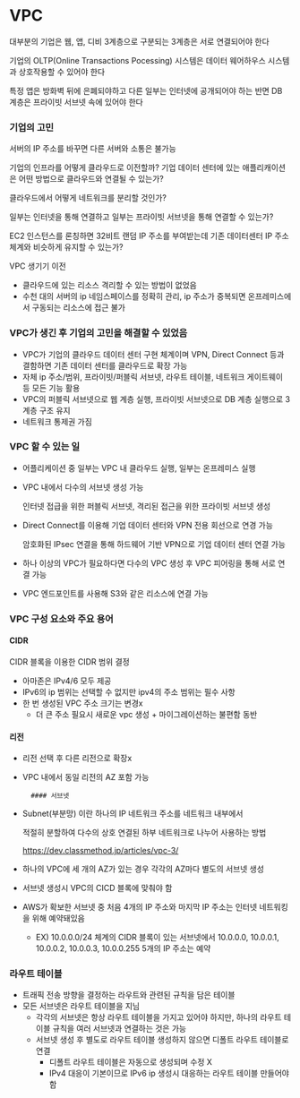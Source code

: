 # VPC



대부분의 기업은 웹, 앱, 디비 3계층으로 구분되는 3계층은 서로 연결되어야 한다

기업의 OLTP(Online Transactions Pocessing) 시스템은 데이터 웨어하우스 시스템과 상호작용할 수 있어야 한다

특정 앱은 방화벽 뒤에 은폐되야하고 다른 일부는 인터넷에 공개되어야 하는 반면 DB 계층은 프라이빗 서브넷 속에 있어야 한다



### 기업의 고민

서버의 IP 주소를 바꾸면 다른 서버와 소통은 불가능

기업의 인프라를 어떻게 클라우드로 이전할까? 기업 데이터 센터에 있는 애플리캐이션은 어떤 방법으로 클라우드와 연결될 수 있는가?

클라우드에서 어떻게 네트워크를 분리할 것인가?

일부는 인터넷을 통해 연결하고 일부는 프라이빗 서브넷을 통해 연결할 수 있는가?

EC2 인스턴스를 론칭하면 32비트 랜덤 IP 주소를 부여받는데 기존 데이터센터 IP 주소 체계와 비슷하게 유지할 수 있는가?



VPC 생기기 이전

- 클라우드에 있는 리소스 격리할 수 있는 방법이 없었음
- 수천 대의 서버의 ip 네임스페이스를 정확히 관리, ip 주소가 중복되면 온프레미스에서 구동되는 리소스에 접근 불가



### VPC가 생긴 후 기업의 고민을 해결할 수 있었음

- VPC가 기업의 클라우드 데이터 센터 구현 체계이며 VPN, Direct Connect 등과 결함하면 기존 데이터 센터를 클라우드로 확장 가능
- 자체 ip 주소/범위, 프라이빗/퍼블릭 서브넷, 라우트 테이블, 네트워크 게이트웨이 등 모든 기능 활용
- VPC의 퍼블릭 서브넷으로 웹 계층 실행, 프라이빗 서브넷으로 DB 계층 실행으로 3계층 구조 유지
- 네트워크 통제권 가짐



### VPC 할 수 있는 일

- 어플리케이션 중 일부는 VPC 내 클라우드 실행, 일부는 온프레미스 실행

- VPC 내에서 다수의 서브넷 생성 가능

  인터넷 접급을 위한 퍼블릭 서브넷, 격리된 접근을 위한 프라이빗 서브넷 생성

- Direct Connect를 이용해 기업 데이터 센터와 VPN 전용 회선으로 연경 가능

  암호화된 IPsec 연결을 통해 하드웨어 기반 VPN으로 기업 데이터 센터 연결 가능

- 하나 이상의 VPC가 필요하다면 다수의 VPC 생성 후 VPC 피어링을 통해 서로 연결 가능

- VPC 엔드포인트를 사용해 S3와 같은 리소스에 연결 가능



### VPC 구성 요소와 주요 용어

#### CIDR

CIDR 블록을 이용한 CIDR 범위 결정

- 아마존은 IPv4/6 모두 제공
- IPv6의 ip 범위는 선택할 수 없지만 ipv4의 주소 범위는 필수 사항
- 한 번 생성된 VPC 주소 크기는 변경x
  - 더 큰 주소 필요시  새로운 vpc 생성 + 마이그레이션하는 불편함 동반

#### 리전

- 리전 선택 후 다른 리전으로 확장x

- VPC 내에서 동일 리전의 AZ 포함 가능



		#### 서브넷

- Subnet(부분망) 이란 하나의 IP 네트워크 주소를 네트워크 내부에서 

  적절히 분할하여 다수의 상호 연결된 하부 네트워크로 나누어 사용하는 방법

  https://dev.classmethod.jp/articles/vpc-3/

- 하나의 VPC에 세 개의 AZ가 있는 경우 각각의 AZ마다 별도의 서브넷 생성

- 서브넷 생성시 VPC의 CICD 블록에 맞춰야 함

- AWS가 확보한 서브넷 중 처음 4개의 IP 주소와 마지막 IP 주소는 인터넷 네트워킹을 위해 예약돼있음

  - EX) 10.0.0.0/24 체계의 CIDR 블록이 있는 서브넷에서 10.0.0.0, 10.0.0.1, 10.0.0.2, 10.0.0.3, 10.0.0.255 5개의 IP 주소는 예약



### 라우트 테이블

- 트래픽 전송 방향을 결정하는 라우트와 관련된 규칙을 담은 테이블
- 모든 서브넷은 라우트 테이블을 지님
  - 각각의 서브넷은 항상 라우트 테이블을 가지고 있어야 하지만, 하나의 라우트 테이블 규칙을 여러 서브넷과 연결하는 것은 가능
  - 서브넷 생성 후 별도로 라우트 테이블 생성하지 않으면 디폴트 라우트 테이블로 연결
    - 디폴트 라우트 테이블은 자동으로 생성되며 수정 X
    - IPv4 대응이 기본이므로 IPv6 ip 생성시 대응하는 라우트 테이블 만들어야 함